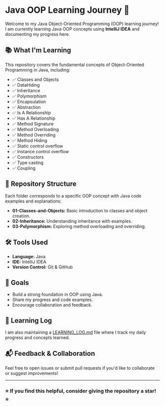 # Java OOP Learning Journey 🚀

Welcome to my Java Object-Oriented Programming (OOP) learning journey!  
I am currently learning Java OOP concepts using **IntelliJ IDEA** and documenting my progress here.  

## 📚 What I'm Learning
This repository covers the fundamental concepts of Object-Oriented Programming in Java, including:  
- ✅ Classes and Objects
- ✅ DataHiding 
- ✅ Inheritance  
- ✅ Polymorphism  
- ✅ Encapsulation  
- ✅ Abstraction
- ✅ Is A Relationship
- ✅ Has A Relationship
- ✅ Method Signature
- ✅ Method Overloading
- ✅ Method Overriding
- ✅ Method Hiding
- ✅ Static control overflow
- ✅ Instance control overflow
- ✅ Constructors
- ✅ Type casting
- ✅ Coupling 

## 📁 Repository Structure
Each folder corresponds to a specific OOP concept with Java code examples and explanations:  
- **01-Classes-and-Objects:** Basic introduction to classes and object creation.  
- **02-Inheritance:** Understanding inheritance with examples.  
- **03-Polymorphism:** Exploring method overloading and overriding.  

## 🛠️ Tools Used
- **Language:** Java  
- **IDE:** IntelliJ IDEA  
- **Version Control:** Git & GitHub  

## 🎯 Goals
- Build a strong foundation in OOP using Java.  
- Share my progress and code examples.  
- Encourage collaboration and feedback.  

## 📖 Learning Log
I am also maintaining a [LEARNING_LOG.md](https://github.com/vasanthakumar2708/JAVA-OOP-LEARNING-JOURNEY/blob/master/Learninglog.md) file where I track my daily progress and concepts learned.  

## 📬 Feedback & Collaboration
Feel free to open issues or submit pull requests if you'd like to collaborate or suggest improvements!  

---

### ⭐ If you find this helpful, consider giving the repository a star! ⭐
